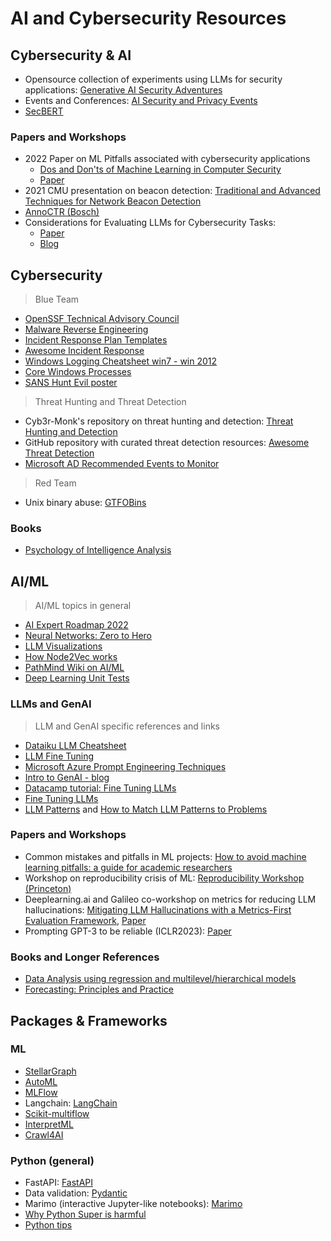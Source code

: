 # AI and Cybersecurity Resources
## Cybersecurity & AI 
-  Opensource collection of experiments using LLMs for security applications: [Generative AI Security Adventures](https://otrf.github.io/GenAI-Security-Adventures/README.html#contributing)
-  Events and Conferences: [AI Security and Privacy Events](https://github.com/ZhengyuZhao/AI-Security-and-Privacy-Events)
-  [SecBERT](https://huggingface.co/jackaduma/SecBERT)
### Papers and Workshops 
- 2022 Paper on ML Pitfalls associated with cybersecurity applications
  - [Dos and Don'ts of Machine Learning in Computer Security](https://dodo-mlsec.org)
  - [Paper](https://www.usenix.org/system/files/sec22-arp.pdf) 
- 2021 CMU presentation on beacon detection: [Traditional and Advanced Techniques for Network Beacon Detection](https://www.cylab.cmu.edu/_files/documents/2021-partners-conference/dustin-updyke-tom-podnar.pdf)
- [AnnoCTR (Bosch)](https://github.com/boschresearch/anno-ctr-lrec-coling-2024/)
- Considerations for Evaluating LLMs for Cybersecurity Tasks:
  - [Paper](https://insights.sei.cmu.edu/library/considerations-for-evaluating-large-language-models-for-cybersecurity-tasks/)
  - [Blog](https://insights.sei.cmu.edu/blog/openai-collaboration-yields-14-recommendations-for-evaluating-llms-for-cybersecurity/)

## Cybersecurity
> Blue Team
- [OpenSSF Technical Advisory Council](https://github.com/ossf/tac?tab=readme-ov-file)
- [Malware Reverse Engineering](https://github.com/Dump-GUY/Malware-analysis-and-Reverse-engineering)
- [Incident Response Plan Templates](https://github.com/counteractive/incident-response-plan-template)
- [Awesome Incident Response](https://github.com/meirwah/awesome-incident-response)
- [Windows Logging Cheatsheet win7 - win 2012](https://static1.squarespace.com/static/552092d5e4b0661088167e5c/t/580595db9f745688bc7477f6/1476761074992/Windows+Logging+Cheat+Sheet_ver_Oct_2016.pdf)
- [Core Windows Processes](https://0xcybery.github.io/blog/Core-Processes-In-Windows-System)
- [SANS Hunt Evil poster](https://www.sans.org/posters/hunt-evil/)
> Threat Hunting and Threat Detection 
-  Cyb3r-Monk's repository on threat hunting and detection: [Threat Hunting and Detection](https://github.com/Cyb3r-Monk/Threat-Hunting-and-Detection/tree/main)
-  GitHub repository with curated threat detection resources: [Awesome Threat Detection](https://github.com/0x4D31/awesome-threat-detection)
-  [Microsoft AD Recommended Events to Monitor](https://learn.microsoft.com/en-us/windows-server/identity/ad-ds/plan/appendix-l--events-to-monitor)
> Red Team
- Unix binary abuse: [GTFOBins](https://gtfobins.github.io/)
### Books
- [Psychology of Intelligence Analysis](https://web.archive.org/web/20201206081245/https://www.cia.gov/library/center-for-the-study-of-intelligence/csi-publications/books-and-monographs/psychology-of-intelligence-analysis/PsychofIntelNew.pdf)
  
## AI/ML
> AI/ML topics in general
- [AI Expert Roadmap 2022](https://i.am.ai/roadmap/#data-science-roadmap)
- [Neural Networks: Zero to Hero](https://karpathy.ai/zero-to-hero.html)
- [LLM Visualizations](https://bbycroft.net/llm)
- [How Node2Vec works](https://memgraph.com/blog/how-node2vec-works)
- [PathMind Wiki on AI/ML](https://wiki.pathmind.com/automl-automated-machine-learning-ai)
- [Deep Learning Unit Tests](https://krokotsch.eu/posts/deep-learning-unit-tests/)
### LLMs and GenAI
> LLM and GenAI specific references and links
- [Dataiku LLM Cheatsheet](https://content.dataiku.com/the-llm-cheatsheet-bundle)
- [LLM Fine Tuning](https://bdtechtalks.com/2023/07/10/llm-fine-tuning/)
- [Microsoft Azure Prompt Engineering Techniques](https://learn.microsoft.com/en-us/azure/ai-services/openai/concepts/advanced-prompt-engineering?pivots=programming-language-chat-completions)
- [Intro to GenAI - blog](https://www.lorcandempsey.net/intro-gen-ai/)
- [Datacamp tutorial: Fine Tuning LLMs](https://www.datacamp.com/tutorial/fine-tuning-large-language-models)
- [Fine Tuning LLMs](https://www.turing.com/resources/finetuning-large-language-models)
- [LLM Patterns](https://eugeneyan.com/writing/llm-patterns/) and [How to Match LLM Patterns to Problems](https://eugeneyan.com/writing/llm-problems/)
### Papers and Workshops
- Common mistakes and pitfalls in ML projects: [How to avoid machine learning pitfalls: a guide for academic researchers](https://arxiv.org/pdf/2108.02497) 
- Workshop on reproducibility crisis of ML: [Reproducibility Workshop (Princeton)](https://sites.google.com/princeton.edu/rep-workshop/) 
- Deeplearning.ai and Galileo co-workshop on metrics for reducing LLM hallucinations: [Mitigating LLM Hallucinations with a Metrics-First Evaluation Framework](https://www.youtube.com/watch?v=u1pNrsR1txA), [Paper](https://www.rungalileo.io/blog/chainpoll)
- Prompting GPT-3 to be reliable (ICLR2023): [Paper](https://openreview.net/pdf?id=98p5x51L5af)
### Books and Longer References
- [Data Analysis using regression and multilevel/hierarchical models](http://www.stat.columbia.edu/~gelman/arm/contents.pdf)
- [Forecasting: Principles and Practice](https://otexts.com/fpp2/)

## Packages & Frameworks
### ML 
- [StellarGraph](https://stellargraph.readthedocs.io/en/stable/README.html#introduction) 
- [AutoML](https://www.automl.org) 
- [MLFlow](https://mlflow.org/#features)
- Langchain: [LangChain](https://python.langchain.com/v0.2/docs/introduction/)
- [Scikit-multiflow](https://scikit-multiflow.github.io)
- [InterpretML](https://github.com/interpretml/interpret)
- [Crawl4AI](https://crawl4ai.com/mkdocs/)
### Python (general) 
- FastAPI: [FastAPI](https://fastapi.tiangolo.com)
- Data validation: [Pydantic](https://docs.pydantic.dev/2.7/)
- Marimo (interactive Jupyter-like notebooks): [Marimo](https://github.com/marimo-team/marimo)
- [Why Python Super is harmful](https://fuhm.net/super-harmful/)
- [Python tips](https://book.pythontips.com/en/latest/index.html#)
